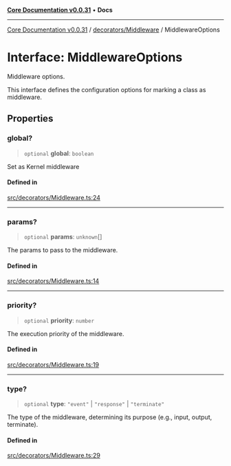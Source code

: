 [**Core Documentation v0.0.31**](../../../README.md) • **Docs**

***

[Core Documentation v0.0.31](../../../modules.md) / [decorators/Middleware](../README.md) / MiddlewareOptions

# Interface: MiddlewareOptions

Middleware options.

This interface defines the configuration options for marking a class as middleware.

## Properties

### global?

> `optional` **global**: `boolean`

Set as Kernel middleware

#### Defined in

[src/decorators/Middleware.ts:24](https://github.com/stonemjs/core/blob/40e6656006329b0d27f05f845f48db22a574f5ce/src/decorators/Middleware.ts#L24)

***

### params?

> `optional` **params**: `unknown`[]

The params to pass to the middleware.

#### Defined in

[src/decorators/Middleware.ts:14](https://github.com/stonemjs/core/blob/40e6656006329b0d27f05f845f48db22a574f5ce/src/decorators/Middleware.ts#L14)

***

### priority?

> `optional` **priority**: `number`

The execution priority of the middleware.

#### Defined in

[src/decorators/Middleware.ts:19](https://github.com/stonemjs/core/blob/40e6656006329b0d27f05f845f48db22a574f5ce/src/decorators/Middleware.ts#L19)

***

### type?

> `optional` **type**: `"event"` \| `"response"` \| `"terminate"`

The type of the middleware, determining its purpose (e.g., input, output, terminate).

#### Defined in

[src/decorators/Middleware.ts:29](https://github.com/stonemjs/core/blob/40e6656006329b0d27f05f845f48db22a574f5ce/src/decorators/Middleware.ts#L29)
